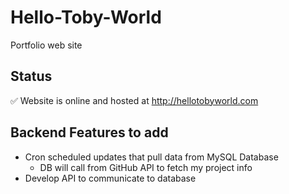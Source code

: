# Hello-Toby-World

Portfolio web site

## Status
✅ Website is online and hosted at http://hellotobyworld.com

## Backend Features to add
* Cron scheduled updates that pull data from MySQL Database
  * DB will call from GitHub API to fetch my project info
* Develop API to communicate to database
